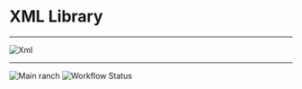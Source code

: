 # XML Library

---

![Xml](https://cdn.iconscout.com/icon/free/png-256/xml-file-2330558-1950399.png)

---
![Main ranch](https://github.com/jmamarques/xml_library_pa/actions/workflows/ci_kotlin.yml/badge.svg?branch=main)
![Workflow Status](https://github.com/jmamarques/xml_library_pa/actions/workflows/ci_kotlin.yml/badge.svg)
